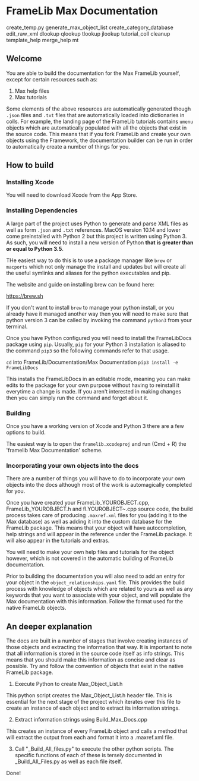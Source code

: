# FrameLib Max Documentation

create_temp.py
generate_max_object_list
create_category_database
edit_raw_xml
dlookup
qlookup
tlookup
jlookup
tutorial_coll
cleanup
template_help
merge_help
mt

## Welcome
You are able to build the documentation for the Max FrameLib yourself, except for certain resources such as:

1. Max help files
2. Max tutorials

Some elements of the above resources are automatically generated though `.json` files and `.txt` files that are automatically loaded into dictionaries in colls. For example, the landing page of the FrameLib tutorials contains `umenu` objects which are automatically populated with all the objects that exist in the source code. This means that if you fork FrameLib and create your own objects using the Framework, the documentation builder can be run in order to automatically create a number of things for you.

## How to build

### Installing Xcode

You will need to download Xcode from the App Store. 

### Installing Dependencies

A large part of the project uses Python to generate and parse XML files as well as form `.json` and `.txt` references. MacOS version 10.14 and lower come preinstalled with Python 2 but this project is written using Python 3. As such, you will need to install a new version of Python **that is greater than or equal to Python 3.5**. 

THe easiest way to do this is to use a package manager like `brew` or `macports` which not only manage the install and updates but will create all the useful symlinks and aliases for the python executables and pip.

The website and guide on installing brew can be found here: 

https://brew.sh

If you don't want to install `brew` to manage your python install, or you already have it managed another way then you will need to make sure that python version 3 can be called by invoking the command `python3` from your terminal.

Once you have Python configured you will need to install the FrameLibDocs package using `pip`. Usually, `pip` for your Python 3 installation is aliased to the command `pip3` so the following commands refer to that usage.

`cd` into FrameLib/Documentation/Max Documentation
`pip3 install -e FrameLibDocs`

This installs the FrameLibDocs in an editable mode, meaning you can make edits to the package for your own purpose without having to reinstall it everytime a change is made. If you aren't interested in making changes then you can simply run the command and forget about it.

### Building

Once you have a working version of Xcode and Python 3 there are a few options to build.

The easiest way is to open the `framelib.xcodeproj` and run (Cmd + R) the 'framelib Max Documentation' scheme. 

### Incorporating your own objects into the docs

There are a number of things you will have to do to incorporate your own objects into the docs although most of the work is automagically completed for you.

Once you have created your FrameLib_YOUROBJECT.cpp, FrameLib_YOUROBJECT.h and fl.YOUROBJECT~.cpp source code, the build process takes care of producing `.maxref.xml` files for you (adding it to the Max database) as well as adding it into the custom database for the FrameLib package. This means that your object will have autocompletion, help strings and will appear in the reference under the FrameLib package. It will also appear in the tutorials and extras.

You will need to make your own help files and tutorials for the object however, which is not covered in the automatic building of FrameLib documentation.

Prior to building the documentation you will also need to add an entry for your object in the `object_relationships.yaml` file. This provides the build process with knowledge of objects which are related to yours as well as any keywords that you want to associate with your object, and will populate the Max documentation with this information. Follow the format used for the native FrameLib objects. 


## An deeper explanation

The docs are built in a number of stages that involve creating instances of those objects and extracting the information that way. It is important to note that all information is stored in the source code itself as info strings. This means that you should make this information as concise and clear as possible. Try and follow the convention of objects that exist in the native FrameLib package. 

1. Execute Python to create Max_Object_List.h

This python script creates the Max_Object_List.h header file. This is essential for the next stage of the project which iterates over this file to create an instance of each object and to extract its information strings.

2. Extract information strings using Build_Max_Docs.cpp

This creates an instance of every FrameLib object and calls a method that will extract the output from each and format it into a .maxref.xml file.

3. Call "_Build_All_files.py" to execute the other python scripts. The specific functions of each of these is tersely documented in _Build_All_Files.py as well as each file itself.

Done!
